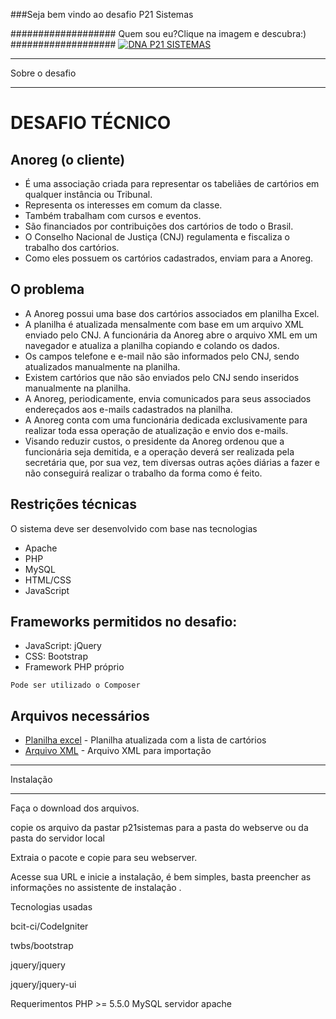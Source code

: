 ###Seja bem vindo ao desafio P21 Sistemas

###################
Quem sou eu?Clique na imagem e descubra:)
###################
[![DNA P21 SISTEMAS](http://lounge.obviousmag.org/um_ponto_no_infinito/quem-sou-eu.jpg)](https://www.youtube.com/watch?v=TygQWqYeHAc&feature=youtu.be)


*******************
Sobre o desafio
*******************
# DESAFIO TÉCNICO

## Anoreg (o cliente)
- É uma associação criada para representar os tabeliães de cartórios em qualquer instância ou Tribunal.
- Representa os interesses em comum da classe.
- Também trabalham com cursos e eventos.
- São financiados por contribuições dos cartórios de todo o Brasil.
- O Conselho Nacional de Justiça (CNJ) regulamenta e fiscaliza o trabalho dos cartórios.
- Como eles possuem os cartórios cadastrados, enviam para a Anoreg.

## O problema

-	A Anoreg possui uma base dos cartórios associados em planilha Excel.
-	A planilha é atualizada mensalmente com base em um arquivo XML enviado pelo CNJ. A funcionária da Anoreg abre o arquivo XML em um navegador e atualiza a planilha copiando e colando os dados. 
-	Os campos telefone e e-mail não são informados pelo CNJ, sendo atualizados manualmente na planilha.
-	Existem cartórios que não são enviados pelo CNJ sendo inseridos manualmente na planilha.
-	A Anoreg, periodicamente, envia comunicados para seus associados endereçados aos e-mails cadastrados na planilha. 
-	A Anoreg conta com uma funcionária dedicada exclusivamente para realizar toda essa operação de atualização e envio dos e-mails. 
-	Visando reduzir custos, o presidente da Anoreg ordenou que a funcionária seja demitida, e a operação deverá ser realizada pela secretária que, por sua vez, tem diversas outras ações diárias a fazer e não conseguirá realizar o trabalho da forma como é feito. 


## Restrições técnicas

O sistema deve ser desenvolvido com base nas tecnologias
 
- Apache
- PHP
- MySQL
- HTML/CSS
- JavaScript

## Frameworks permitidos no desafio:
- JavaScript: jQuery
- CSS: Bootstrap
- Framework PHP próprio

`Pode ser utilizado o Composer`

## Arquivos necessários
 * [Planilha excel](https://github.com/p21sistemas/vikings/blob/master/Cart%C3%B3rios.xlsx) - Planilha atualizada com a lista de cartórios
 * [Arquivo XML](https://github.com/p21sistemas/vikings/blob/master/Cart%C3%B3rios-CNJ.xml) - Arquivo XML para importação


************
Instalação
************



Faça o download dos arquivos.

copie os arquivo da pastar p21sistemas para a pasta do webserve ou da pasta do servidor local

Extraia o pacote e copie para seu webserver.

Acesse sua URL e inicie a instalação, é bem simples, basta preencher as informações no assistente de instalação .





Tecnologias usadas

bcit-ci/CodeIgniter

twbs/bootstrap

jquery/jquery

jquery/jquery-ui



Requerimentos
PHP >= 5.5.0
MySQL
servidor apache
